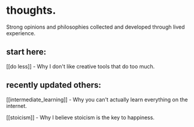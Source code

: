 # thoughts.

Strong opinions and philosophies collected and developed through lived experience.

## start here:

[[do less]] - Why I don't like creative tools that do too much.

## recently updated others:

[[intermediate_learning]] - Why you can't actually learn everything on the internet.

[[stoicism]] - Why I believe stoicism is the key to happiness.

